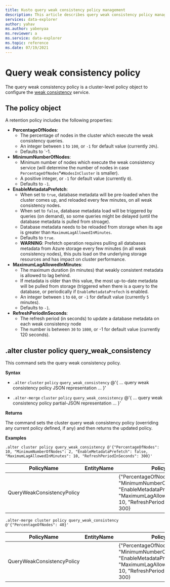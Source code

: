 ```yaml
---
title: Kusto query weak consistency policy management
description: This article describes query weak consistency policy management in Azure Data Explorer.
services: data-explorer
author: yahav
ms.author: yabenyaa
ms.reviewer: a
ms.service: data-explorer
ms.topic: reference
ms.date: 07/19/2021
---
```

# Query weak consistency policy

The query weak consistency policy is a cluster-level policy object to configure the [weak consistency](../concepts/queryconsistency.md) service.

## The policy object

A retention policy includes the following properties:
* **PercentageOfNodes**:
    * The percentage of nodes in the cluster which execute the weak consistency queries.
    * An integer between `1` to `100`, or `-1` for default value (currently `20%`).
    * Defaults to `-1.
* **MinimumNumberOfNodes**:
    * Minimum number of nodes which execute the weak consistency service (will determine the number of nodes in case `PercentageOfNodes`*`#NodesInCluster` is smaller).
    * A positive integer, or `-1` for default value (currently `0`).
    * Defaults to `-1`.
* **EnableMetadataPrefetch**:
    * When set to `true`, database metadata will be pre-loaded when the cluster comes up, and reloaded every few minutes, on all weak consistency nodes.
    * When set to `false`, database metadata load will be triggered by queries (on demand), so some queries might be delayed (until the database metadata is pulled from stroage).
    * Database metadata needs to be reloaded from storage when its age is greater than `MaximumLagAllowedInMinutes`.
    * Defaults to `true`.
    * **WARNING**: Prefetch operation requires pulling all databases metadata from Azure storage every few minutes (in all weak consistency nodes), this puts load on the underlying storage resources and has impact on cluster performance.
* **MaximumLagAllowedInMinutes**:
    * The maximum duration (in minutes) that weakly consistent metadata is allowed to lag behind. 
    * If metadata is older than this value, the most up-to-date metadata will be pulled from storage (triggered when there is a query to the database, or periodically if `EnableMetadataPrefech` is enabled.
    * An integer between `1` to `60`, or `-1` for default value (currently `5` minutes).
    * Defaults to `-1`.
* **RefreshPeriodInSeconds**:
    * The refresh period (in seconds) to update a database metadata on each weak consistency node
    * The number is between `30` to `1800`, or -1 for default value (currently 120 seconds).
    
## .alter cluster policy query_weak_consistency

This command sets the query weak consistency policy.

**Syntax**

* `.alter` `cluster` `policy` `query_weak_consistency` @'{ ... query weak consistency policy JSON representation ... }'

* `.alter-merge` `cluster` `policy` `query_weak_consistency` @'{ ... query weak consistency policy partial-JSON representation  ... }'


**Returns**

The command sets the cluster query weak consistency policy (overriding any current
policy defined, if any) and then returns the updated policy.

**Examples**

<!-- csl -->
```
.alter cluster policy query_weak_consistency @'{"PercentageOfNodes": 10, "MinimumNumberOfNodes": 2, "EnableMetadataPrefetch": false, "MaximumLagAllowedInMinutes": 10, "RefreshPeriodInSeconds": 300}'
```

|PolicyName|EntityName|Policy|ChildEntities|EntityType|
|---|---|---|---|---|
|QueryWeakConsistencyPolicy||{"PercentageOfNodes": 10, "MinimumNumberOfNodes": 2 "EnableMetadataPrefetch": false, "MaximumLagAllowedInMinutes": 10, "RefreshPeriodInSeconds": 300}||Cluster

<!-- csl -->
```
.alter-merge cluster policy query_weak_consistency @'{"PercentageOfNodes": 40}'
```

|PolicyName|EntityName|Policy|ChildEntities|EntityType|
|---|---|---|---|---|
|QueryWeakConsistencyPolicy||{"PercentageOfNodes": 40, "MinimumNumberOfNodes": 2 "EnableMetadataPrefetch": false, "MaximumLagAllowedInMinutes": 10, "RefreshPeriodInSeconds": 300}||Cluster
